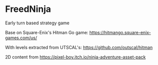 # FreedNinja
Early turn based strategy game

Base on Square-Enix's Hitman Go game: https://hitmango.square-enix-games.com/us/ 


With levels extracted from UTSCAL's: https://github.com/outscal/hitman 

2D content from https://pixel-boy.itch.io/ninja-adventure-asset-pack 